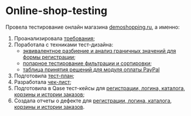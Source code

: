 # Online-shop-testing

Провела тестирование онлайн магазина [demoshopping.ru](https://qa.demoshopping.ru/), а именно:

1. Проанализировала [требования](https://docs.google.com/spreadsheets/d/1zjZaJoX_ZIZ4Mc11--QEpwKuzVvw025qwu1t4WW9bT0/edit?usp=sharing);
2. Поработала с техниками тест-дизайна:
   + [эквивалентное разбиение и анализ граничных значений для формы регистрации](https://docs.google.com/spreadsheets/d/1zBvCABgydkdPO7PK34yD-b61jpOar4HbtSRpRvFGLOY/edit?usp=sharing);
   + [попарное тестирование фильтрации и сортировки](https://docs.google.com/spreadsheets/d/1T7HiM0dAddVatXjkVd-wgk4bw9cmlm_4WgugOGdE8yw/edit?usp=sharing);
   + [таблица принятия решений для модуля оплаты PayPal](https://docs.google.com/spreadsheets/d/1N_Hn2f230fFjhYC9tt3asU_BvEX07fhYfaOl6-onweo/edit?usp=sharing)
3. Подготовила [тест-план](https://docs.google.com/spreadsheets/d/10qfgA5-MUvRUFvLZ-GSaot4DtnVpZNoFbvENV9yz1_U/edit?usp=sharing);
4. Разработала [чек-лист](https://docs.google.com/spreadsheets/d/1ngNsHvZwuX0jPkccQRSUuW3FFiStCBXlKAJ4lRzaEtw/edit?usp=sharing);
5. Подготовила в Qase тест-кейсы для [регистрации, логина, каталога](https://github.com/VeraChernyavskaya/docs/blob/main/Chernyavskaya_Test_cases_240827.pdf), [корзины и истории заказов](https://github.com/VeraChernyavskaya/web/blob/main/Chernyavskaya_Test-case_web_240907.pdf);
6. Создала отчеты о дефекте для [регистрации, логина, каталога](https://github.com/VeraChernyavskaya/docs/blob/main/Chernyavskaya_bug_report_240828.xlsx), [корзины и истории заказов](https://github.com/VeraChernyavskaya/web/blob/main/Chernyavskaya_bug_report_20240908.xlsx).
